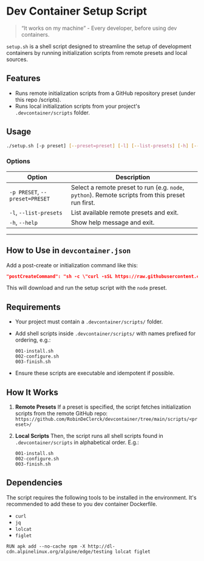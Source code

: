 # Dev Container Setup Script

> “It works on my machine” - Every developer, before using dev containers.

`setup.sh` is a shell script designed to streamline the setup of development containers by running initialization scripts from remote presets and local sources.

## Features

- Runs remote initialization scripts from a GitHub repository preset (under this repo /scripts).
- Runs local initialization scripts from your project's `.devcontainer/scripts` folder.

## Usage

```bash
./setup.sh [-p preset] [--preset=preset] [-l] [--list-presets] [-h] [--help]
````

### Options

| Option                         | Description                                                                                       |
| ------------------------------ | ------------------------------------------------------------------------------------------------- |
| `-p PRESET`, `--preset=PRESET` | Select a remote preset to run (e.g. `node`, `python`). Remote scripts from this preset run first. |
| `-l`, `--list-presets`         | List available remote presets and exit.                                                           |
| `-h`, `--help`                 | Show help message and exit.                                                                       |

---

## How to Use in `devcontainer.json`

Add a post-create or initialization command like this:

```json
"postCreateCommand": "sh -c \"curl -sSL https://raw.githubusercontent.com/RobinDeClerck/devcontainer/main/setup.sh | sh -s -- -p node\""
```

This will download and run the setup script with the `node` preset.

## Requirements

* Your project must contain a `.devcontainer/scripts/` folder.

* Add shell scripts inside `.devcontainer/scripts/` with names prefixed for ordering, e.g.:

  ```
  001-install.sh
  002-configure.sh
  003-finish.sh
  ```

* Ensure these scripts are executable and idempotent if possible.

## How It Works

1. **Remote Presets**
   If a preset is specified, the script fetches initialization scripts from the remote GitHub repo:
   `https://github.com/RobinDeClerck/devcontainer/tree/main/scripts/<preset>/`

2. **Local Scripts**
   Then, the script runs all shell scripts found in `.devcontainer/scripts` in alphabetical order.
   E.g.:
   ```
   001-install.sh
   002-configure.sh
   003-finish.sh
   ```

## Dependencies
   The script requires the following tools to be installed in the environment.
   It's recommended to add these to you dev container Dockerfile.

   * `curl`
   * `jq`
   * `lolcat`
   * `figlet`

   ```
   RUN apk add --no-cache npm -X http://dl-cdn.alpinelinux.org/alpine/edge/testing lolcat figlet
   ```
